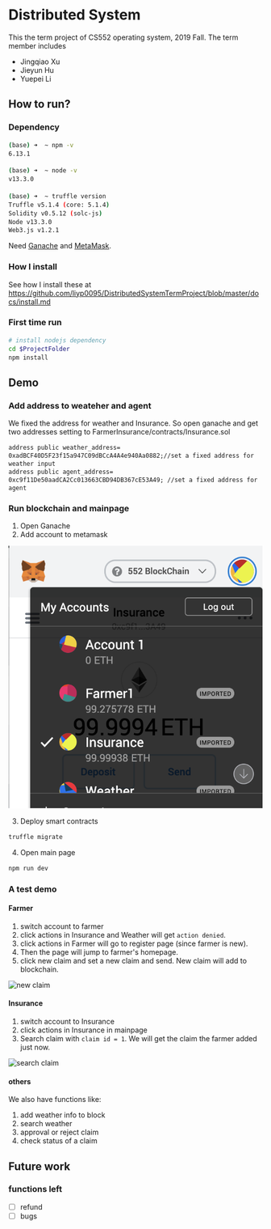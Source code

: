 # Distributed System

This the term project of CS552 operating system, 2019 Fall. The term member includes

- Jingqiao Xu
- Jieyun Hu
- Yuepei Li

## How to run?

### Dependency

```sh
(base) ➜  ~ npm -v
6.13.1

(base) ➜  ~ node -v
v13.3.0

(base) ➜  ~ truffle version
Truffle v5.1.4 (core: 5.1.4)
Solidity v0.5.12 (solc-js)
Node v13.3.0
Web3.js v1.2.1

```

Need [Ganache](https://www.trufflesuite.com/ganache) and [MetaMask](https://metamask.io/).

### How I install

See how I install these at https://github.com/liyp0095/DistributedSystemTermProject/blob/master/docs/install.md

### First time run

```sh
# install nodejs dependency
cd $ProjectFolder
npm install
```

## Demo

### Add address to weateher and agent

We fixed the address for weather and Insurance. So open ganache and get two addresses setting to FarmerInsurance/contracts/Insurance.sol
```
address public weather_address= 0xadBCF40D5F23f15a947C09dBCcA4A4e940Aa0882;//set a fixed address for weather input
address public agent_address= 0xc9f11De50aadCA2Cc013663CBD94DB367cE53A49; //set a fixed address for agent
```

### Run blockchain and mainpage

1. Open Ganache
2. Add account to metamask

![metamask](/pictures/metamask.png)

3. Deploy smart contracts

```sh
truffle migrate
```

4. Open main page

```sh
npm run dev
```

### A test demo

#### Farmer

1. switch account to farmer
2. click actions in Insurance and Weather will get ```action denied```.
3. click actions in Farmer will go to register page (since farmer is new).
4. Then the page will jump to farmer's homepage.
5. click new claim and set a new claim and send. New claim will add to blockchain.

![new claim]()

#### Insurance

1. switch account to Insurance
2. click actions in Insurance in mainpage
3. Search claim with ```claim id = 1```. We will get the claim the farmer added just now.  

![search claim]()

#### others

We also have functions like:
1. add weather info to block
2. search weather
3. approval or reject claim
4. check status of a claim

## Future work

### functions left

- [ ] refund
- [ ] bugs
